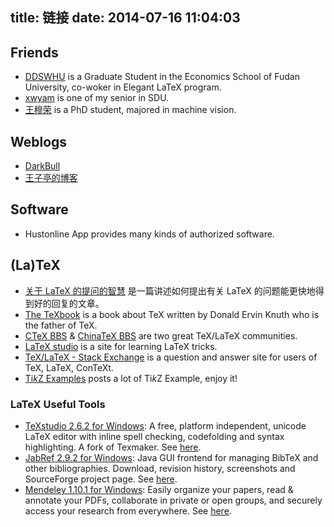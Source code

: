 title: 链接
date: 2014-07-16 11:04:03
---

## Friends
* [DDSWHU](http://ddswhu.tk/) is a Graduate Student in the Economics School of Fudan University, co-woker in Elegant LaTeX program.
* [xwyam](http://blog.xwyam.info/) is one of my senior in SDU.
* [王穆荣](http://www.wangmurong.org.cn/) is a PhD student, majored in machine vision.

## Weblogs

* [DarkBull](http://darkbull.net/)
* [王子亭的博客](http://jysperm.me/)

## Software

* Hustonline App provides many kinds of authorized software.

## (La)TeX

* [关于 LaTeX 的提问的智慧]({{site.url}}/attachment/LaTeX_howtoask.pdf) 是一篇讲述如何提出有关 LaTeX 的问题能更快地得到好的回复的文章。
* [The TeXbook](http://ddswhu.tk/download/[LaTeX]The_TeXBook%20en.pdf) is a book about TeX written by Donald Ervin Knuth who is the father of TeX.
* [CTeX BBS](http://bbs.ctex.org/) & [ChinaTeX BBS](http://bbs.chinatex.org/) are two great TeX/LaTeX communities.
* [LaTeX studio](http://www.latexstudio.net/) is a site for learning LaTeX tricks.
* [TeX/LaTeX - Stack Exchange](http://tex.stackexchange.com/) is a question and answer site for users of TeX, LaTeX, ConTeXt.
* [Ti*k*Z Examples](http://www.texample.net/tikz/examples/) posts a lot of Ti*k*Z Example, enjoy it!

### LaTeX Useful Tools

* [TeXstudio 2.6.2 for Windows]({{site.url}}/attachment/LaTeX-useful-tools/texstudio262_win32.exe): A free, platform independent, unicode LaTeX editor with inline spell checking, codefolding and syntax highlighting. A fork of Texmaker. See [here](http://texstudio.sourceforge.net/‎).
* [JabRef 2.9.2 for Windows]({{site.url}}/attachment/LaTeX-useful-tools/JabRef-2.9.2-setup.exe): Java GUI frontend for managing BibTeX and other bibliographies. Download, revision history, screenshots and SourceForge project page. See [here](http://jabref.sourceforge.net/‎).
* [Mendeley 1.10.1 for Windows]({{site.url}}/attachment/LaTeX-useful-tools/Mendeley-Desktop-1.10.1-win32.exe): Easily organize your papers, read & annotate your PDFs, collaborate in private or open groups, and securely access your research from everywhere. See [here](http://www.mendeley.com/‎).
